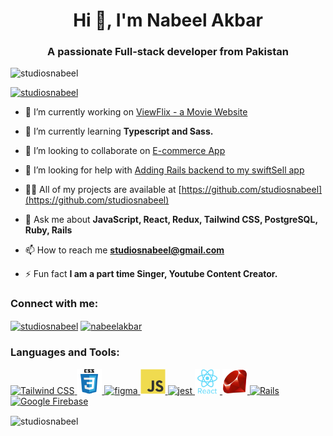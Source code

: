 <h1 align="center">Hi 👋, I'm Nabeel Akbar</h1>
<h3 align="center">A passionate Full-stack developer from Pakistan</h3>

<p align="left"> <img src="https://komarev.com/ghpvc/?username=studiosnabeel&label=Profile%20views&color=0e75b6&style=flat" alt="studiosnabeel" /> </p>

<p align="left"> <a href="https://github.com/ryo-ma/github-profile-trophy"><img src="https://github-profile-trophy.vercel.app/?username=studiosnabeel" alt="studiosnabeel" /></a> </p>

- 🔭 I’m currently working on [ViewFlix - a Movie Website](https://github.com/studiosnabeel/ViewFlix)

- 🌱 I’m currently learning **Typescript and Sass.**

- 👯 I’m looking to collaborate on [E-commerce App](https://github.com/studiosnabeel/e-commerce)

- 🤝 I’m looking for help with [Adding Rails backend to my swiftSell app](https://github.com/studiosnabeel/SwiftSell)

- 👨‍💻 All of my projects are available at [https://github.com/studiosnabeel](https://github.com/studiosnabeel)

- 💬 Ask me about **JavaScript, React, Redux, Tailwind CSS, PostgreSQL, Ruby, Rails**

- 📫 How to reach me **studiosnabeel@gmail.com**

- ⚡ Fun fact **I am a part time Singer, Youtube Content Creator.**

<h3 align="left">Connect with me:</h3>
<p align="left">
<a href="https://twitter.com/studiosnabeel" target="blank"><img align="center" src="https://raw.githubusercontent.com/rahuldkjain/github-profile-readme-generator/master/src/images/icons/Social/twitter.svg" alt="studiosnabeel" height="30" width="40" /></a>
<a href="https://linkedin.com/in/nabeelakbar" target="blank"><img align="center" src="https://raw.githubusercontent.com/rahuldkjain/github-profile-readme-generator/master/src/images/icons/Social/linked-in-alt.svg" alt="nabeelakbar" height="30" width="40" /></a>
</p>

<h3 align="left">Languages and Tools:</h3>
<p align="left"> <a href="https://tailwindcss.com/" target="_blank" rel="noreferrer"> <img src="https://camo.githubusercontent.com/bcd4bda49ef6cd9537db065920f4f4f6ac670eae0e0adf2c5133c19b319f1574/68747470733a2f2f627261646c632e67616c6c65727963646e2e76736173736574732e696f2f657874656e73696f6e732f627261646c632f7673636f64652d7461696c77696e646373732f302e322e302f313535383034303536333634392f4d6963726f736f66742e56697375616c53747564696f2e53657276696365732e49636f6e732e44656661756c74" alt="Tailwind CSS" width="40" height="40"/> </a> <a href="https://www.w3schools.com/css/" target="_blank" rel="noreferrer"> <img src="https://raw.githubusercontent.com/devicons/devicon/master/icons/css3/css3-original-wordmark.svg" alt="css3" width="40" height="40"/> </a> <a href="https://www.figma.com/" target="_blank" rel="noreferrer"> <img src="https://www.vectorlogo.zone/logos/figma/figma-icon.svg" alt="figma" width="40" height="40"/> </a> <a href="https://developer.mozilla.org/en-US/docs/Web/JavaScript" target="_blank" rel="noreferrer"> <img src="https://raw.githubusercontent.com/devicons/devicon/master/icons/javascript/javascript-original.svg" alt="javascript" width="40" height="40"/> </a> <a href="https://jestjs.io" target="_blank" rel="noreferrer"> <img src="https://www.vectorlogo.zone/logos/jestjsio/jestjsio-icon.svg" alt="jest" width="40" height="40"/> </a> <a href="https://reactjs.org/" target="_blank" rel="noreferrer"> <img src="https://raw.githubusercontent.com/devicons/devicon/master/icons/react/react-original-wordmark.svg" alt="react" width="40" height="40"/> </a> <a href="https://www.ruby-lang.org/en/" target="_blank" rel="noreferrer"> <img src="https://raw.githubusercontent.com/devicons/devicon/master/icons/ruby/ruby-original.svg" alt="ruby" width="40" height="40"/> </a> <a href="https://sass-lang.com" target="_blank" rel="noreferrer"> <img src="https://cdn3.iconfinder.com/data/icons/popular-services-brands-vol-2/512/ruby-on-rails-512.png" alt="Rails" width="40" height="40"/> </a> <a href="https://guides.rubyonrails.org/" target="_blank" rel="noreferrer"> </a> <a href="https://firebase.google.com/" target="_blank" rel="noreferrer"> <img src="https://cdn.dribbble.com/users/528264/screenshots/3140440/firebase_logo.png" alt="Google Firebase" width="40" height="40"/> </a></p>

<p><img align="center" src="https://github-readme-stats.vercel.app/api/top-langs?username=studiosnabeel&show_icons=true&locale=en&layout=compact" alt="studiosnabeel" /></p>
